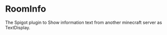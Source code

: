 # RoomInfo
The Spigot plugin to Show information text from another minecraft server as TextDisplay. 
